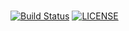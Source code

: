 # 

[![Build Status](https://travis-ci.com/sirian/js.svg?branch=master)](https://travis-ci.com/sirian/js)
[![LICENSE](https://img.shields.io/badge/License-MIT-yellow.svg)](https://opensource.org/licenses/MIT)
